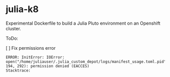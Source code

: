 # julia-k8

Experimental Dockerfile to build a Julia Pluto environment on an Openshift cluster.

ToDo:

[ ] Fix permissions error

```
ERROR: InitError: IOError: open("/home/juliauser/.julia_custom_depot/logs/manifest_usage.toml.pid", 194, 292): permission denied (EACCES)
Stacktrace:
```
